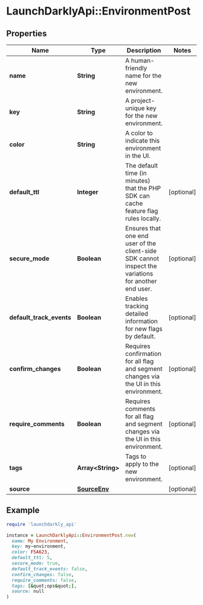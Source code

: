 # LaunchDarklyApi::EnvironmentPost

## Properties

| Name | Type | Description | Notes |
| ---- | ---- | ----------- | ----- |
| **name** | **String** | A human-friendly name for the new environment. |  |
| **key** | **String** | A project-unique key for the new environment. |  |
| **color** | **String** | A color to indicate this environment in the UI. |  |
| **default_ttl** | **Integer** | The default time (in minutes) that the PHP SDK can cache feature flag rules locally. | [optional] |
| **secure_mode** | **Boolean** | Ensures that one end user of the client-side SDK cannot inspect the variations for another end user. | [optional] |
| **default_track_events** | **Boolean** | Enables tracking detailed information for new flags by default. | [optional] |
| **confirm_changes** | **Boolean** | Requires confirmation for all flag and segment changes via the UI in this environment. | [optional] |
| **require_comments** | **Boolean** | Requires comments for all flag and segment changes via the UI in this environment. | [optional] |
| **tags** | **Array&lt;String&gt;** | Tags to apply to the new environment. | [optional] |
| **source** | [**SourceEnv**](SourceEnv.md) |  | [optional] |

## Example

```ruby
require 'launchdarkly_api'

instance = LaunchDarklyApi::EnvironmentPost.new(
  name: My Environment,
  key: my-environment,
  color: F5A623,
  default_ttl: 5,
  secure_mode: true,
  default_track_events: false,
  confirm_changes: false,
  require_comments: false,
  tags: [&quot;ops&quot;],
  source: null
)
```

